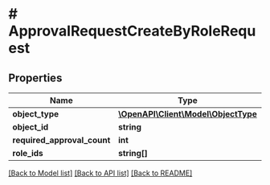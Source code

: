 # # ApprovalRequestCreateByRoleRequest

## Properties

Name | Type | Description | Notes
------------ | ------------- | ------------- | -------------
**object_type** | [**\OpenAPI\Client\Model\ObjectType**](ObjectType.md) |  |
**object_id** | **string** |  |
**required_approval_count** | **int** |  |
**role_ids** | **string[]** |  |

[[Back to Model list]](../../README.md#models) [[Back to API list]](../../README.md#endpoints) [[Back to README]](../../README.md)
